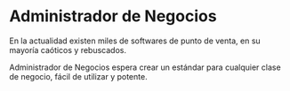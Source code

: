 # Administrador de Negocios

En la actualidad existen miles de softwares de punto de venta, en su mayoría caóticos y rebuscados.

Administrador de Negocios espera crear un estándar para cualquier clase de negocio, fácil de utilizar y potente.
